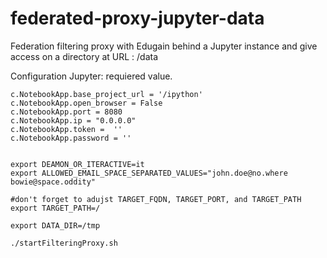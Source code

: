 # federated-proxy-jupyter-data

Federation filtering proxy with Edugain behind a Jupyter instance and give access on a directory at URL : <IP>/data

Configuration Jupyter: requiered value. 

```shell
c.NotebookApp.base_project_url = '/ipython'
c.NotebookApp.open_browser = False 
c.NotebookApp.port = 8080
c.NotebookApp.ip = "0.0.0.0"
c.NotebookApp.token =  ''
c.NotebookApp.password = '' 
```

```shell

export DEAMON_OR_ITERACTIVE=it
export ALLOWED_EMAIL_SPACE_SEPARATED_VALUES="john.doe@no.where bowie@space.oddity"

#don't forget to adujst TARGET_FQDN, TARGET_PORT, and TARGET_PATH
export TARGET_PATH=/

export DATA_DIR=/tmp

./startFilteringProxy.sh
```
